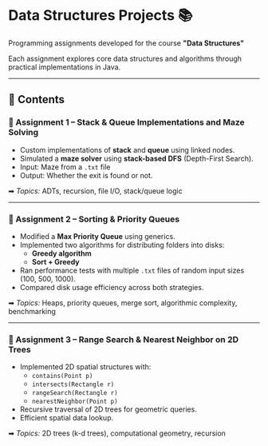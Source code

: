 # Data Structures Projects 📚

Programming assignments developed for the course  **"Data Structures"** 

Each assignment explores core data structures and algorithms through practical implementations in Java.

---

## 📁 Contents

### 🔹 Assignment 1 – Stack & Queue Implementations and Maze Solving
- Custom implementations of **stack** and **queue** using linked nodes.
- Simulated a **maze solver** using **stack-based DFS** (Depth-First Search).
- Input: Maze from a `.txt` file  
- Output: Whether the exit is found or not.

➡ *Topics:* ADTs, recursion, file I/O, stack/queue logic

---

### 🔹 Assignment 2 – Sorting & Priority Queues
- Modified a **Max Priority Queue** using generics.
- Implemented two algorithms for distributing folders into disks:
  - **Greedy algorithm**
  - **Sort + Greedy**
- Ran performance tests with multiple `.txt` files of random input sizes (100, 500, 1000).
- Compared disk usage efficiency across both strategies.

➡ *Topics:* Heaps, priority queues, merge sort, algorithmic complexity, benchmarking

---

### 🔹 Assignment 3 – Range Search & Nearest Neighbor on 2D Trees
- Implemented 2D spatial structures with:
  - `contains(Point p)`
  - `intersects(Rectangle r)`
  - `rangeSearch(Rectangle r)`
  - `nearestNeighbor(Point p)`
- Recursive traversal of 2D trees for geometric queries.
- Efficient spatial data lookup.

➡ *Topics:* 2D trees (k-d trees), computational geometry, recursion
